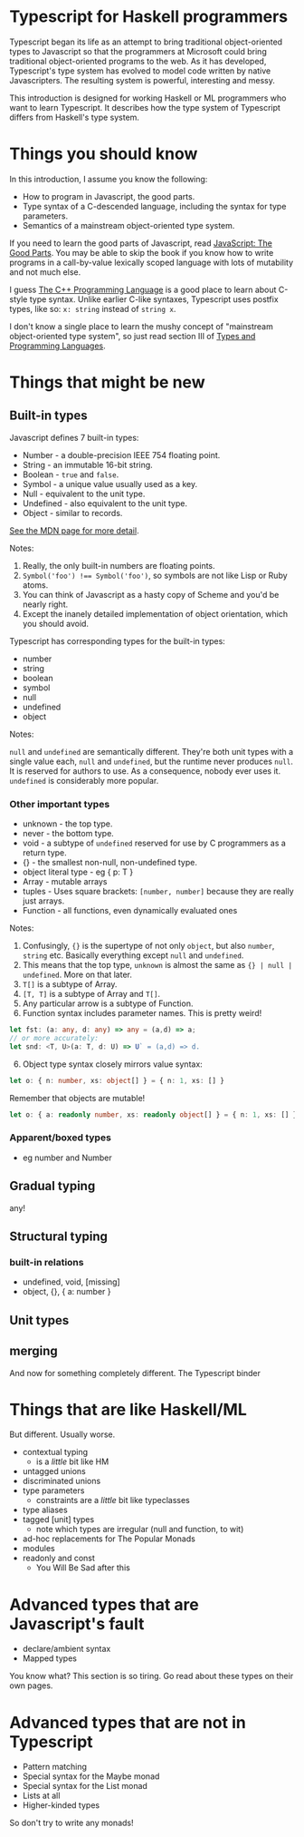 # Typescript for Haskell programmers

Typescript began its life as an attempt to bring traditional object-oriented types
to Javascript so that the programmers at Microsoft could bring
traditional object-oriented programs to the web. As it has developed, Typescript's type
system has evolved to model code written by native Javascripters. The
resulting system is powerful, interesting and messy.

This introduction is designed for working Haskell or ML programmers
who want to learn Typescript. It describes how the type system of
Typescript differs from Haskell's type system.

# Things you should know

In this introduction, I assume you know the following:

- How to program in Javascript, the good parts.
- Type syntax of a C-descended language, including the syntax for type parameters.
- Semantics of a mainstream object-oriented type system.

If you need to learn the good parts of Javascript, read
[JavaScript: The Good Parts](http://shop.oreilly.com/product/9780596517748.do).
You may be able to skip the book if you know how to write programs in
a call-by-value lexically scoped language with lots of mutability and
not much else.

I guess
[The C++ Programming Language](http://www.stroustrup.com/4th.html) is
a good place to learn about C-style type syntax. Unlike earlier C-like
syntaxes, Typescript uses postfix types, like so: `x: string` instead
of `string x`.

I don't know a single place to learn the mushy concept of "mainstream
object-oriented type system", so just read section III of
[Types and Programming Languages](https://www.cis.upenn.edu/~bcpierce/tapl/).

# Things that might be new

## Built-in types

Javascript defines 7 built-in types:

* Number - a double-precision IEEE 754 floating point.
* String - an immutable 16-bit string.
* Boolean - `true` and `false`.
* Symbol - a unique value usually used as a key.
* Null - equivalent to the unit type.
* Undefined - also equivalent to the unit type.
* Object - similar to records.

[See the MDN page for more detail](https://developer.mozilla.org/en-US/docs/Web/JavaScript/Data_structures).

Notes:

1. Really, the only built-in numbers are floating points.
2. `Symbol('foo') !== Symbol('foo')`, so symbols are not like Lisp or Ruby atoms.
3. You can think of Javascript as a hasty copy of Scheme and you'd be nearly right.
4. Except the inanely detailed implementation of object orientation, which you should avoid.

Typescript has corresponding types for the built-in types:

* number
* string
* boolean
* symbol
* null
* undefined
* object

Notes:

`null` and `undefined` are semantically different. They're both
unit types with a single value each, `null` and `undefined`, but the
runtime never produces `null`. It is reserved for authors to use. As a
consequence, nobody ever uses it. `undefined` is considerably more
popular.

### Other important types

* unknown - the top type.
* never - the bottom type.
* void - a subtype of `undefined` reserved for use by C programmers as a return type.
* {} - the smallest non-null, non-undefined type.
* object literal type - eg { p: T }
* Array - mutable arrays
* tuples - Uses square brackets: `[number, number]` because they are really just arrays.
* Function - all functions, even dynamically evaluated ones

Notes:

1. Confusingly, `{}` is the supertype of not only `object`, but also
`number`, `string` etc. Basically everything except `null` and
`undefined`.
2. This means that the top type, `unknown` is almost the same as
`{} | null | undefined`. More on that later.
2. `T[]` is a subtype of Array.
3. `[T, T]` is a subtype of Array and `T[]`.
4. Any particular arrow is a subtype of Function.
5. Function syntax includes parameter names. This is pretty weird!

```ts
let fst: (a: any, d: any) => any = (a,d) => a;
// or more accurately:
let snd: <T, U>(a: T, d: U) => U` = (a,d) => d.
```

6. Object type syntax closely mirrors value syntax:

```ts
let o: { n: number, xs: object[] } = { n: 1, xs: [] }
```

Remember that objects are mutable!

```ts
let o: { a: readonly number, xs: readonly object[] } = { n: 1, xs: [] }
```

### Apparent/boxed types

* eg number and Number

## Gradual typing

any!

## Structural typing

### built-in relations

* undefined, void, [missing]
* object, {}, { a: number }

## Unit types
## merging

And now for something completely different.
The Typescript binder

# Things that are like Haskell/ML

But different. Usually worse. 

- contextual typing
  - is a *little* bit like HM
- untagged unions
- discriminated unions
- type parameters
  - constraints are a *little* bit like typeclasses
- type aliases
- tagged [unit] types
  - note which types are irregular (null and function, to wit)
- ad-hoc replacements for The Popular Monads
- modules
- readonly and const
  - You Will Be Sad after this

# Advanced types that are Javascript's fault

- declare/ambient syntax
- Mapped types

You know what? This section is so tiring. Go read about these types on their own pages.

# Advanced types that are not in Typescript

- Pattern matching
- Special syntax for the Maybe monad
- Special syntax for the List monad
- Lists at all
- Higher-kinded types

So don't try to write any monads!
